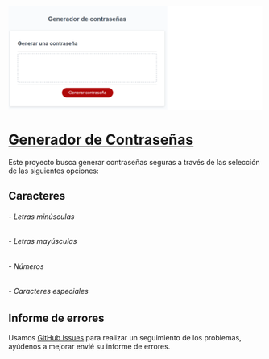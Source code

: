 [![Generador de Contraseñas](https://github.com/JulioCesarDelAngel/PasswordGen-M03-D01/blob/main/docs/assets/images/banner_genpass.png "Generador de Contraseñas")](https://juliocesardelangel.github.io/PasswordGen-M03-D01/ "Generador de Contraseñas")


 # [Generador de Contraseñas](https://juliocesardelangel.github.io/PasswordGen-M03-D01/ "Generador de Contraseñas")

 Este proyecto busca generar contraseñas seguras a través de las selección de las siguientes opciones:

  ## Caracteres 
###### - Letras minúsculas
###### - Letras mayúsculas
###### - Números
###### - Caracteres especiales


  ## Informe de errores
Usamos  [GitHub Issues](https://github.com/JulioCesarDelAngel/PasswordGen-M03-D01/issues "Informe de errores") para realizar un seguimiento de los problemas, ayúdenos a mejorar envié su informe de errores.